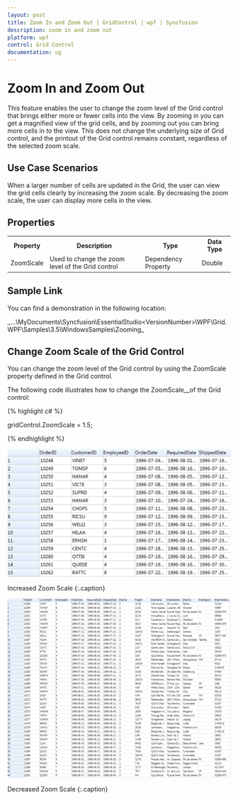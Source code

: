 ```yaml
---
layout: post
title: Zoom In and Zoom Out | GridControl | wpf | Syncfusion
description: zoom in and zoom out
platform: wpf
control: Grid Control
documentation: ug
---
```


# Zoom In and Zoom Out

This feature enables the user to change the zoom level of the Grid control that brings either more or fewer cells into the view. By zooming in you can get a magnified view of the grid cells, and by zooming out you can bring more cells in to the view. This does not change the underlying size of Grid control, and the printout of the Grid control remains constant, regardless of the selected zoom scale.

## Use Case Scenarios

When a larger number of cells are updated in the Grid, the user can view the grid cells clearly by increasing the zoom scale. By decreasing the zoom scale, the user can display more cells in the view.

## Properties



<table>
<tr>
<th>
Property </th><th>
Description </th><th>
Type </th><th>
Data Type </th></tr>
<tr>
<td>
ZoomScale</td><td>
Used to change the zoom level of the Grid control</td><td>
Dependency Property </td><td>
Double</td></tr>
</table>


## Sample Link

You can find a demonstration in the following location:

_...\MyDocuments\Syncfusion\EssentialStudio\<VersionNumber>\WPF\Grid.WPF\Samples\3.5\WindowsSamples\Zooming\_

## Change Zoom Scale of the Grid Control

You can change the zoom level of the Grid control by using the ZoomScale property defined in the Grid control.

The following code illustrates how to change the ZoomScale__of the Grid control:


{% highlight c# %}


gridControl.ZoomScale = 1.5;



{% endhighlight  %}

![](Zoom-In-and-Zoom-Out_images/Zoom-In-and-Zoom-Out_img1.png)



Increased Zoom Scale
{:.caption}



![](Zoom-In-and-Zoom-Out_images/Zoom-In-and-Zoom-Out_img2.png)



Decreased Zoom Scale
{:.caption}



